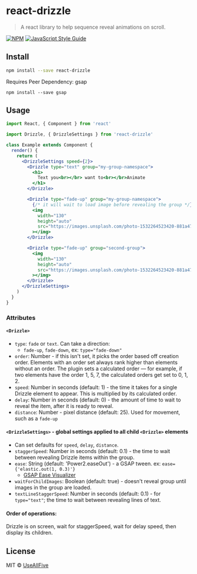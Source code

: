 # react-drizzle

> A react library to help sequence reveal animations on scroll.

[![NPM](https://img.shields.io/npm/v/react-drizzle.svg)](https://www.npmjs.com/package/react-drizzle) [![JavaScript Style Guide](https://img.shields.io/badge/code_style-standard-brightgreen.svg)](https://standardjs.com)

## Install

```bash
npm install --save react-drizzle
```

Requires Peer Dependency: gsap

```
npm install --save gsap
```

## Usage

```jsx
import React, { Component } from 'react'

import Drizzle, { DrizzleSettings } from 'react-drizzle'

class Example extends Component {
  render() {
    return (
      <DrizzleSettings speed={2}>
        <Drizzle type="text" group="my-group-namespace">
          <h1>
            Text you<br></br> want to<br></br>Animate
          </h1>
        </Drizzle>

        <Drizzle type="fade-up" group="my-group-namespace">
          {/* it will wait to load image before revealing the group */}
          <img
            width="130"
            height="auto"
            src="https://images.unsplash.com/photo-1532264523420-881a47db012d?ixlib=rb-1.2.1&ixid=eyJhcHBfaWQiOjEyMDd9&auto=format&fit=crop&w=500&q=100"
          ></img>
        </Drizzle>

        <Drizzle type="fade-up" group="second-group">
          <img
            width="130"
            height="auto"
            src="https://images.unsplash.com/photo-1532264523420-881a47db012d?ixlib=rb-1.2.1&ixid=eyJhcHBfaWQiOjEyMDd9&auto=format&fit=crop&w=500&q=100"
          ></img>
        </Drizzle>
      </DrizzleSettings>
    )
  }
}
```

### Attributes

#### `<Drizzle>`

- `type`: `fade` or `text`. Can take a direction:
  - `fade-up`, `fade-down`, ex: `type="fade-down"`
- `order`: Number - if this isn't set, it picks the order based off creation order. Elements with an order set always rank higher than elements without an order. The plugin sets a calculated order — for example, if two elements have the order 1, 5, 7, the calculated orders get set to 0, 1, 2.
- `speed`: Number in seconds (default: 1) - the time it takes for a single Drizzle element to appear. This is multiplied by its calculated order.
- `delay`: Number in seconds (default: 0) - the amount of time to wait to reveal the item, after it is ready to reveal.
- `distance`: Number - pixel distance (default: 25). Used for movement, such as a `fade-up`

#### `<DrizzleSettings>` - global settings applied to all child `<Drizzle>` elements

- Can set defaults for `speed`, `delay`, `distance`.
- `staggerSpeed`: Number in seconds (default: 0.1) - the time to wait between revealing Drizzle items within the group.
- `ease`: String (default: 'Power2.easeOut') - a GSAP tween. ex: `ease={'elastic.out(1, 0.3)'}`
  - [GSAP Ease Visualizer](https://greensock.com/ease-visualizer/)
- `waitForChildImages`: Boolean (default: true) - doesn't reveal group until images in the group are loaded.
- `textLineStaggerSpeed`: Number in seconds (default: 0.1) - for `type="text"`; the time to wait between revealing lines of text.

#### Order of operations:

Drizzle is on screen, wait for staggerSpeed, wait for delay speed, then display its children.

## License

MIT © [UseAllFive](https://github.com/UseAllFive)
